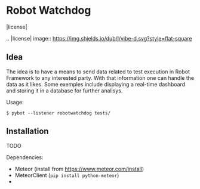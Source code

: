 Robot Watchdog
==============

|license|

.. |license| image:: https://img.shields.io/dub/l/vibe-d.svg?style=flat-square


Idea
----

The idea is to have a means to send data related to test execution in
Robot Framework to any interested party. With that information one can
handle the data as it likes. Some exemples include displaying a real-time
dashboard and storing it in a database for further analisys.

Usage:
```shell
$ pybot --listener robotwatchdog tests/
```
	
Installation
-----------

TODO

Dependencies:

- Meteor (install from https://www.meteor.com/install)
- MeteorClient (`pip install python-meteor`)
- 



